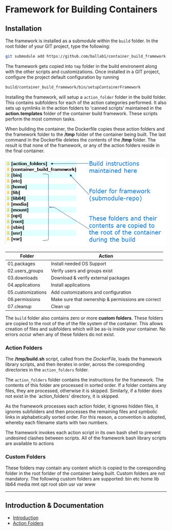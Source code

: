 # Framework for Building Containers

## Installation

The framework is installed as a submodule within the `build` folder. In the root folder of your GIT project, type the following:
```bash
git submodule add https://github.com/ballab1/container_build_framework.git build/container_build_framework
```

The framework gets copied into `tmp` folder in the build environemt along with the other scripts and customizations.
Once installed in a GIT project, configure the project default configuration by running 
```bash
build/container_build_framework/bin/setupContainerFramework
```

Installing the framework, will setup a `action_folder` folder in the build folder. This contains subfolders for each of the action categories performed. It also sets up symlinks in the action folders to 'canned scripts' maintained in the **action.templates** folder of the container build framework. These scripts perform the most common tasks. 

When building the container, the Dockerfile copies these action folders and the framework folder to the **/tmp** folder of the container being built. The last command in the Dockerfile deletes the contents of the **/tmp** folder. The result is that none of the framework, or any of the action folders reside in the final container.

![build folder contents](./build_folder_contents.png) 

Folder | Action
--- | --- 
01.packages |  Install needed OS Support
02.users_groups | Verify users and groups exist
03.downloads | Download & verify external packages
04.applications | Install applications
05.customizations | Add customizations and configuration
06.permissions | Make sure that ownership & permissions are correct
07.cleanup | Clean up 


The `build` folder also contains zero or more **custom folders**. These folders are copied to the root of the of the file system of the container. 
This allows creation of files and subfolders which will be as-is inside your container. No errors occur when any of these folders do not exist.

### Action Folders
The **/tmp/build.sh** script, called from the *DockerFile*, loads the framework library scripts, and then iterates in order, across the coresponding directories in the `action_folders` folder.

The `action_folders` folder contains the instructions for the framework. The contents of this folder are processed in sorted order.
If a folder contains any files, they are processed, otherwise it is skipped. Similarly, if a folder does not exist in the `action_folders' directory, it is skipped.

As the framework processes each action folder, it ignores hidden files, it ignores subfolders and then processes the remaining files and symbolic links in alphabetically sorted order.
For this reason, a convention is adopted, whereby each filename starts with two numbers.

The framework invokes each action script in its own bash shell to prevent undesired clashes between scripts. All of the framework bash library scripts are available to actions

### Custom Folders
These folders may contain any content which is copied to the coresponding folder in the root forlder of the container being built.
Custom folders are not mandatory. The following custom folders are supported:
bin etc home lib lib64 media mnt opt root sbin usr var www


**************

## Introduction & Documentation
- [Introduction](../README.md)
- [Action Folders](./ActionFolders.md)

